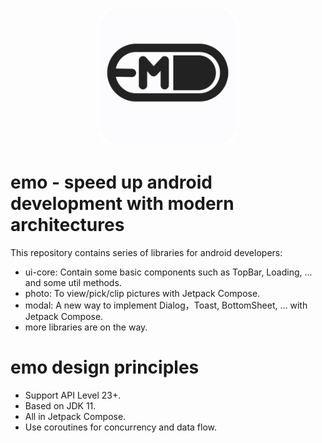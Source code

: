 <p style="text-align: center;">
    <img src="image/emo.png" alt="logo" width="220" height="220" style="border-radius:24px;"/> 
</p>

# emo - speed up android development with modern architectures

This repository contains series of libraries for android developers:

- ui-core: Contain some basic components such as TopBar, Loading, ... and some util methods.
- photo: To view/pick/clip pictures with Jetpack Compose.
- modal: A new way to implement Dialog，Toast, BottomSheet, ... with Jetpack Compose.
- more libraries are on the way.

# emo design principles

- Support API Level 23+.
- Based on JDK 11.
- All in Jetpack Compose.
- Use coroutines for concurrency and data flow.